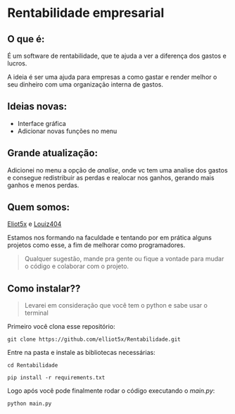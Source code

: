 # Rentabilidade empresarial

## O que é:

É um software de rentabilidade, que te ajuda a ver a diferença dos gastos e lucros.

A ideia é ser uma ajuda para empresas a como gastar e render melhor o seu dinheiro com uma organização interna de gastos.

## Ideias novas:

- Interface gráfica
- Adicionar novas funções no menu

## Grande atualização:

Adicionei no menu a opção de *analise*, onde vc tem uma analise dos gastos e consegue redistribuir as perdas e realocar nos ganhos, gerando mais ganhos e menos perdas.

## Quem somos:

[Eliot5x](https://github.com/elliot5x) e [Louiz404](https://github.com/Louiz404)

Estamos nos formando na faculdade e tentando por em prática alguns projetos como esse, a fim de melhorar como programadores.

> Qualquer sugestão, mande pra gente ou fique a vontade para mudar o código e colaborar com o projeto.

## Como instalar??

> Levarei em consideração que você tem o python e sabe usar o terminal

Primeiro você clona esse repositório:

``` git clone https://github.com/elliot5x/Rentabilidade.git ```

Entre na pasta e instale as bibliotecas necessárias:

``` cd Rentabilidade ```

``` pip install -r requirements.txt ```

Logo após você pode finalmente rodar o código executando o _main.py_:

```python main.py ```






